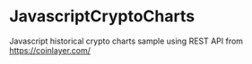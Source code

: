 # JavascriptCryptoCharts
Javascript historical crypto charts sample using REST API from https://coinlayer.com/
